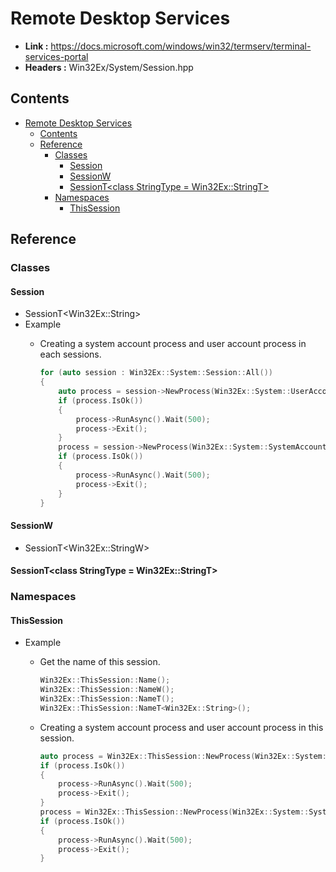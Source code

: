 # Remote Desktop Services

- **Link :** <https://docs.microsoft.com/windows/win32/termserv/terminal-services-portal>
- **Headers :** Win32Ex/System/Session.hpp

## Contents

- [Remote Desktop Services](#remote-desktop-services)
  - [Contents](#contents)
  - [Reference](#reference)
    - [Classes](#classes)
      - [Session](#session)
      - [SessionW](#sessionw)
      - [SessionT\<class StringType = Win32Ex::StringT\>](#sessiontclass-stringtype--win32exstringt)
    - [Namespaces](#namespaces)
      - [ThisSession](#thissession)

## Reference

### Classes

#### Session

- SessionT\<Win32Ex::String\>
- Example
  - Creating a system account process and user account process in each sessions.

      ```C++
      for (auto session : Win32Ex::System::Session::All())
      {
          auto process = session->NewProcess(Win32Ex::System::UserAccount, "notepad");
          if (process.IsOk())
          {
              process->RunAsync().Wait(500);
              process->Exit();
          }
          process = session->NewProcess(Win32Ex::System::SystemAccount, "notepad");
          if (process.IsOk())
          {
              process->RunAsync().Wait(500);
              process->Exit();
          }
      }
      ```

#### SessionW

- SessionT\<Win32Ex::StringW\>

#### SessionT\<class StringType = Win32Ex::StringT\>

### Namespaces

#### ThisSession

- Example
  - Get the name of this session.

      ```C++
      Win32Ex::ThisSession::Name();
      Win32Ex::ThisSession::NameW();
      Win32Ex::ThisSession::NameT();
      Win32Ex::ThisSession::NameT<Win32Ex::String>();
      ```

  - Creating a system account process and user account process in this session.

      ```C++
      auto process = Win32Ex::ThisSession::NewProcess(Win32Ex::System::UserAccount, "notepad");
      if (process.IsOk())
      {
          process->RunAsync().Wait(500);
          process->Exit();
      }
      process = Win32Ex::ThisSession::NewProcess(Win32Ex::System::SystemAccount, "notepad");
      if (process.IsOk())
      {
          process->RunAsync().Wait(500);
          process->Exit();
      }
      ```
